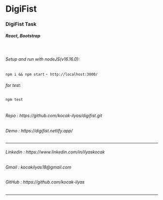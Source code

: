 # DigiFist

<h3> DigiFist Task </h3>
<h5>React, Bootstrap</h5>
<br/>

###### Setup and run with nodeJS(v16.16.0):

`npm i && npm start` -  `http://localhost:3000/`
<br/>

###### for test:

`npm test`
<br/>
<br/>

<h6>Repo                : https://github.com/kocak-ilyas/digifist.git</h6>
<h6>Demo                : https://digifist.netlify.app/</h6>
<hr/>
<h6>Linkedin            : https://www.linkedin.com/in/ilyaskocak</h6>
<h6>Gmail               : kocakilyas18@gmail.com </h6>
<h6>GitHub              : https://github.com/kocak-ilyas</h6>
<hr/>
<!-- <img src="./src/assets/screenShots.png" alt="screenShots.png"/> -->
